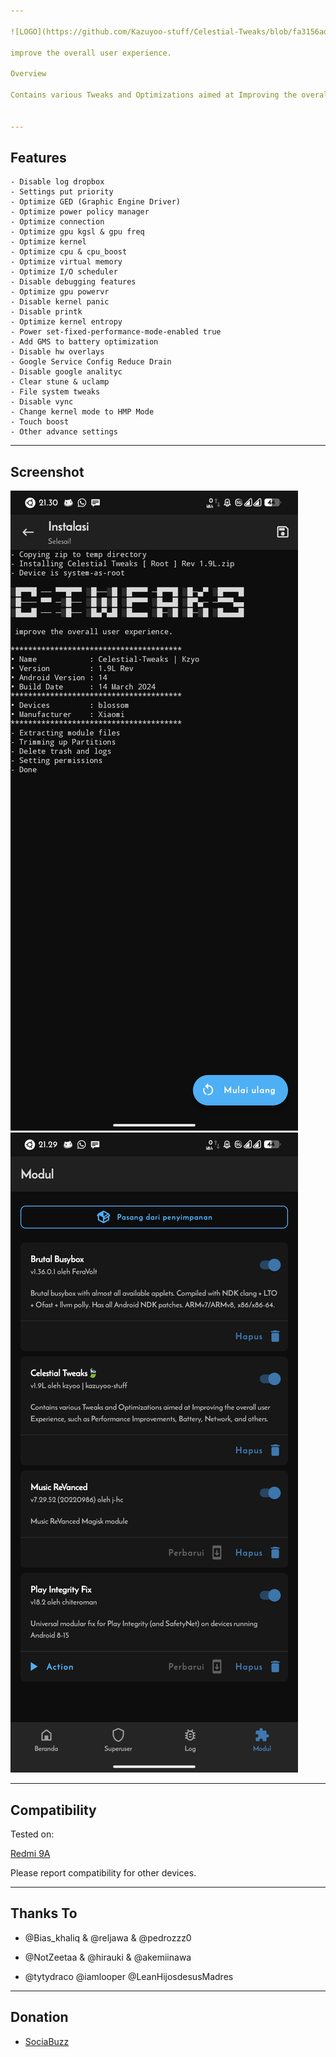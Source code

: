 ```yaml
---

![LOGO](https://github.com/Kazuyoo-stuff/Celestial-Tweaks/blob/fa3156ad5381ea630df8803a3cd0969631cef4b9/image/image.jpg)

improve the overall user experience.

Overview

Contains various Tweaks and Optimizations aimed at Improving the overall user Experience, such as Performance Improvements, Battery, Network, and others.


---
```


## Features

```
- Disable log dropbox
- Settings put priority
- Optimize GED (Graphic Engine Driver)
- Optimize power policy manager
- Optimize connection
- Optimize gpu kgsl & gpu freq 
- Optimize kernel
- Optimize cpu & cpu_boost
- Optimize virtual memory
- Optimize I/O scheduler
- Disable debugging features
- Optimize gpu powervr
- Disable kernel panic
- Disable printk
- Optimize kernel entropy
- Power set-fixed-performance-mode-enabled true
- Add GMS to battery optimization
- Disable hw overlays
- Google Service Config Reduce Drain
- Disable google analityc
- Clear stune & uclamp
- File system tweaks
- Disable vync
- Change kernel mode to HMP Mode
- Touch boost
- Other advance settings
```

---

## Screenshot

![LOGO](https://github.com/Kazuyoo-stuff/Celestial-Tweaks/blob/e137795b9886c01b333e0cbc02e87242330eb6cb/image/Screenshot_20250101-213003_Magisk.png) ![LOGO](https://github.com/Kazuyoo-stuff/Celestial-Tweaks/blob/bb1711aeb6e39fd692ab2420094cae793db95f70/image/Screenshot_20250101-212914_Magisk.png)

---

## Compatibility

Tested on:

[Redmi 9A](https://m.gsmarena.com/xiaomi_redmi_9a-10279.php)


Please report compatibility for other devices.


---

## Thanks To

- @Bias_khaliq & @reljawa & @pedrozzz0

- @NotZeetaa & @hirauki & @akemiinawa

- @tytydraco @iamlooper @LeanHijosdesusMadres

---

## Donation

- [SociaBuzz](https://sociabuzz.com/dikyganteng_/tribe)
